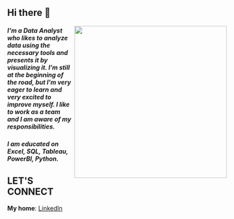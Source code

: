 ## Hi there 👋

<img src ="https://images.anytask.com/resources/user/257cfe0d49459bec/task/1611723589513_post-social-data-for-publishers-tail.png" width="350" height="auto" align="right">

##### I'm a Data Analyst who likes to analyze data using the necessary tools and presents it by visualizing it. I'm still at the beginning of the road, but I'm very eager to learn and very excited to improve myself. I like to work as a team and I am aware of my responsibilities.  
##### I am educated on Excel, SQL, Tableau, PowerBI, Python. 

## LET'S CONNECT
**My home**: <a href= "https://www.linkedin.com/in/gulberin-heja-baran-90ab4224a/" >Linkedln</a>
